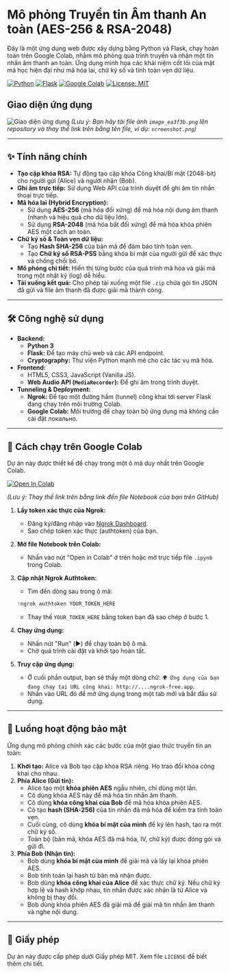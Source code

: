# Mô phỏng Truyền tin Âm thanh An toàn (AES-256 & RSA-2048)

Đây là một ứng dụng web được xây dựng bằng Python và Flask, chạy hoàn toàn trên Google Colab, nhằm mô phỏng quá trình truyền và nhận một tin nhắn âm thanh an toàn. Ứng dụng minh họa các khái niệm cốt lõi của mật mã học hiện đại như mã hóa lai, chữ ký số và tính toàn vẹn dữ liệu.

[![Python](https://img.shields.io/badge/Python-3776AB?style=for-the-badge&logo=python&logoColor=white)]()
[![Flask](https://img.shields.io/badge/Flask-000000?style=for-the-badge&logo=flask&logoColor=white)]()
[![Google Colab](https://img.shields.io/badge/Google%20Colab-F9AB00?style=for-the-badge&logo=googlecolab&logoColor=black)]()
[![License: MIT](https://img.shields.io/badge/License-MIT-yellow.svg)](https://opensource.org/licenses/MIT)

## Giao diện ứng dụng

![Giao diện ứng dụng](https://i.imgur.com/L18Gf1H.png)
*(Lưu ý: Bạn hãy tải file ảnh `image_ea3f3b.png` lên repository và thay thế link trên bằng tên file, ví dụ: `screenshot.png`)*

---

## ✨ Tính năng chính

-   **Tạo cặp khóa RSA:** Tự động tạo cặp khóa Công khai/Bí mật (2048-bit) cho người gửi (Alice) và người nhận (Bob).
-   **Ghi âm trực tiếp:** Sử dụng Web API của trình duyệt để ghi âm tin nhắn thoại trực tiếp.
-   **Mã hóa lai (Hybrid Encryption):**
    -   Sử dụng **AES-256** (mã hóa đối xứng) để mã hóa nội dung âm thanh (nhanh và hiệu quả cho dữ liệu lớn).
    -   Sử dụng **RSA-2048** (mã hóa bất đối xứng) để mã hóa khóa phiên AES một cách an toàn.
-   **Chữ ký số & Toàn vẹn dữ liệu:**
    -   Tạo **Hash SHA-256** của bản mã để đảm bảo tính toàn vẹn.
    -   Tạo **Chữ ký số RSA-PSS** bằng khóa bí mật của người gửi để xác thực và chống chối bỏ.
-   **Mô phỏng chi tiết:** Hiển thị từng bước của quá trình mã hóa và giải mã trong một nhật ký (log) dễ hiểu.
-   **Tải xuống kết quả:** Cho phép tải xuống một file `.zip` chứa gói tin JSON đã gửi và file âm thanh đã được giải mã thành công.

---

## 🛠️ Công nghệ sử dụng

-   **Backend:**
    -   **Python 3**
    -   **Flask:** Để tạo máy chủ web và các API endpoint.
    -   **Cryptography:** Thư viện Python mạnh mẽ cho các tác vụ mã hóa.
-   **Frontend:**
    -   HTML5, CSS3, JavaScript (Vanilla JS).
    -   **Web Audio API (`MediaRecorder`):** Để ghi âm trong trình duyệt.
-   **Tunneling & Deployment:**
    -   **Ngrok:** Để tạo một đường hầm (tunnel) công khai tới server Flask đang chạy trên môi trường Colab.
    -   **Google Colab:** Môi trường để chạy toàn bộ ứng dụng mà không cần cài đặt локально.

---

## 🚀 Cách chạy trên Google Colab

Dự án này được thiết kế để chạy trong một ô mã duy nhất trên Google Colab.

[![Open In Colab](https://colab.research.google.com/assets/colab-badge.svg)](https://colab.research.google.com/github/TEN_GITHUB_CUA_BAN/TEN_REPO_CUA_BAN/blob/main/Ten_File_Notebook.ipynb)

*(Lưu ý: Thay thế link trên bằng link đến file Notebook của bạn trên GitHub)*

1.  **Lấy token xác thực của Ngrok:**
    -   Đăng ký/đăng nhập vào [Ngrok Dashboard](https://dashboard.ngrok.com/get-started/your-authtoken).
    -   Sao chép token xác thực (authtoken) của bạn.

2.  **Mở file Notebook trên Colab:**
    -   Nhấn vào nút "Open in Colab" ở trên hoặc mở trực tiếp file `.ipynb` trong Colab.

3.  **Cập nhật Ngrok Authtoken:**
    -   Tìm đến dòng sau trong ô mã:
      ```python
      !ngrok authtoken YOUR_TOKEN_HERE
      ```
    -   Thay thế `YOUR_TOKEN_HERE` bằng token bạn đã sao chép ở bước 1.

4.  **Chạy ứng dụng:**
    -   Nhấn nút "Run" (▶️) để chạy toàn bộ ô mã.
    -   Chờ quá trình cài đặt và khởi tạo hoàn tất.

5.  **Truy cập ứng dụng:**
    -   Ở cuối phần output, bạn sẽ thấy một dòng chữ: `🌍 Ứng dụng của bạn đang chạy tại URL công khai: http://....ngrok-free.app`.
    -   Nhấn vào URL đó để mở ứng dụng trong một tab mới và bắt đầu sử dụng.

---

## 🔐 Luồng hoạt động bảo mật

Ứng dụng mô phỏng chính xác các bước của một giao thức truyền tin an toàn:

1.  **Khởi tạo:** Alice và Bob tạo cặp khóa RSA riêng. Họ trao đổi khóa công khai cho nhau.
2.  **Phía Alice (Gửi tin):**
    -   Alice tạo một **khóa phiên AES** ngẫu nhiên, chỉ dùng một lần.
    -   Cô dùng khóa AES này để mã hóa tin nhắn âm thanh.
    -   Cô dùng **khóa công khai của Bob** để mã hóa khóa phiên AES.
    -   Cô tạo **hash (SHA-256)** của tin nhắn đã mã hóa để kiểm tra tính toàn vẹn.
    -   Cuối cùng, cô dùng **khóa bí mật của mình** để ký lên hash, tạo ra một chữ ký số.
    -   Toàn bộ (bản mã, khóa AES đã mã hóa, IV, chữ ký) được đóng gói và gửi đi.
3.  **Phía Bob (Nhận tin):**
    -   Bob dùng **khóa bí mật của mình** để giải mã và lấy lại khóa phiên AES.
    -   Bob tính toán lại hash từ bản mã nhận được.
    -   Bob dùng **khóa công khai của Alice** để xác thực chữ ký. Nếu chữ ký hợp lệ và hash khớp nhau, tin nhắn được xác nhận là từ Alice và không bị thay đổi.
    -   Bob dùng khóa phiên AES đã giải mã để giải mã tin nhắn âm thanh và nghe nội dung.

---

## 📄 Giấy phép

Dự án này được cấp phép dưới Giấy phép MIT. Xem file `LICENSE` để biết thêm chi tiết.
